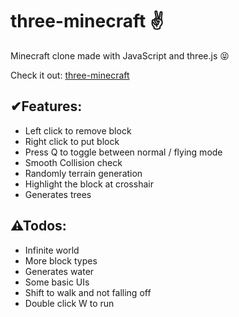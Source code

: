 # three-minecraft ✌

Minecraft clone made with JavaScript and three.js 😝

Check it out: [three-minecraft](https://three-minecraft.netlify.app/)

## ✔Features:
- Left click to remove block
- Right click to put block
- Press Q to toggle between normal / flying mode
- Smooth Collision check 
- Randomly terrain generation
- Highlight the block at crosshair
- Generates trees

## ⚠Todos:
- Infinite world
- More block types
- Generates water
- Some basic UIs
- Shift to walk and not falling off
- Double click W to run

